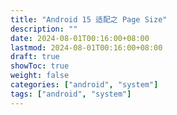 ```yaml
---
title: "Android 15 适配之 Page Size"
description: ""
date: 2024-08-01T00:16:00+08:00
lastmod: 2024-08-01T00:16:00+08:00
draft: true
showToc: true
weight: false
categories: ["android", "system"]
tags: ["android", "system"]
---
```


